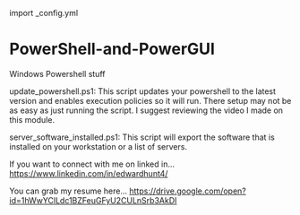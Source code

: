 import _config.yml

# PowerShell-and-PowerGUI
Windows Powershell stuff

update_powershell.ps1: This script updates your powershell to the latest version and enables execution policies so it will run. There setup may not be as easy as just running the script. I suggest reviewing the video I made on this module.

server_software_installed.ps1: This script will export the software that is installed on your workstation or a list of servers.

If you want to connect with me on linked in...
https://www.linkedin.com/in/edwardhunt4/

You can grab my resume here...
https://drive.google.com/open?id=1hWwYClLdc1BZFeuGFyU2CULnSrb3AkDI
